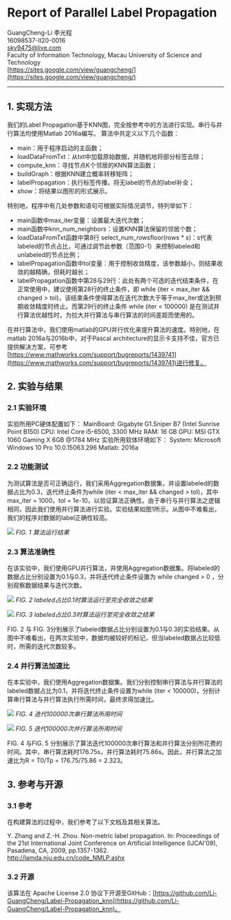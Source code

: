 # Report of Parallel Label Propagation
GuangCheng-Li 李光程</br>16098537-II20-0016 </br>sky9475@live.com</br>Faculty of Information Technology, Macau University of Science and Technology</br>[https://sites.google.com/view/guangcheng/](https://sites.google.com/view/guangcheng/)

---
## 1. 实现方法
我们的Label Propagation基于KNN图，完全按参考中的方法进行实现。串行与并行算法均使用Matlab 2016a编写。
算法中共定义以下几个函数：
- main：用于程序启动的主函数；
- loadDataFromTxt：从txt中加载原始数据，并随机地将部分标签去除；
- compute_knn：寻找节点K个邻居的KNN算法函数；
- buildGraph：根据KNN建立概率转移矩阵；
- labelPropagation：执行标签传播，将无label的节点的label补全；
- show：将结果以图形的形式展示。

特别地，程序中有几处参数和语句可根据实际情况调节，特列举如下：
- main函数中max_iter变量：设置最大迭代次数；
- main函数中knn_num_neighbors：设置KNN算法保留的邻居个数；
- loadDataFromTxt函数中第8行 select_num_rowsfloor(rows * s)：s代表labeled的节点占比，可通过调节此参数（范围0-1）来控制labeled和unlabeled的节点比例；
- labelPropagation函数中tol变量：用于控制收敛精度，该参数越小，则结果收敛的越精确，但耗时越长；
- labelPropagation函数中第28与29行：此处有两个可选的迭代结束条件，在正常使用中，建议使用第28行的终止条件，即 while (iter < max_iter && changed > tol)，该结束条件使得算法在迭代次数大于等于max_iter或达到预期收敛精度时终止。而第29行的终止条件 while (iter < 100000) 是在测试并行算法优越性时，为拉大并行算法与串行算法的时间差距而使用的。

在并行算法中，我们使用matlab的GPU并行优化来提升算法的速度。特别地，在matlab 2016a与2016b中，对于Pascal architecture的显示卡支持不佳，官方已提供解决方案，可参考[https://www.mathworks.com/support/bugreports/1439741](https://www.mathworks.com/support/bugreports/1439741)进行修复。

## 2. 实验与结果
### 2.1 实验环境
实验所用PC硬体配置如下：
MainBoard: Gigabyte G1.Sniper B7 (Intel Sunrise Point B150)
CPU: Intel Core i5-6500, 3300 MHz
RAM: 16 GB
GPU: MSI GTX 1060 Gaming X 6GB @1784 MHz
实验所用软体环境如下：
System: Microsoft Windows 10 Pro 10.0.15063.296
Matlab: 2016a
### 2.2 功能测试
为测试算法是否可正确运行，我们采用Aggregation数据集，并设置labeled的数据占比为0.3，迭代终止条件为while (iter < max_iter && changed > tol)，其中max_iter = 1000，tol = 1e-10，以验证算法正确性。由于串行与并行算法之逻辑相同，因此我们使用并行算法进行实验。实验结果如图1所示。从图中不难看出，我们的程序对数据的label正确性较高。

![](https://github.com/Li-GuangCheng/Label-Propagation_knn/raw/master/sim/LP_result.png)
*FIG. 1 算法运行结果*
### 2.3 算法准确性
在该实验中，我们使用GPU并行算法，并使用Aggregation数据集。将labeled的数据占比分别设置为0.1与0.3，并将迭代终止条件设置为 while changed > 0 ，分别观察数据结果与迭代次数。

![](https://github.com/Li-GuangCheng/Label-Propagation_knn/raw/master/sim/dot1_full_result.png)
*FIG. 2 labeled占比0.1时算法运行至完全收敛之结果*

![](https://github.com/Li-GuangCheng/Label-Propagation_knn/raw/master/sim/dot3_full_result.png)
*FIG. 3 labeled占比0.3时算法运行至完全收敛之结果*

FIG. 2 与 FIG. 3分别展示了labeled数据占比分别设置为0.1与0.3的实验结果。从图中不难看出，在两次实验中，数据均被较好的标记，但当labeled数据占比较低时，所需的迭代次数较多。

### 2.4 并行算法加速比
在本实验中，我们使用Aggregation数据集。我们分别控制串行算法与并行算法的labeled数据占比为0.1，并将迭代终止条件设置为while (iter < 100000)，分别计算串行算法与并行算法执行所需时间，最终求得加速比。

![](https://github.com/Li-GuangCheng/Label-Propagation_knn/raw/master/sim/cpu_100000times.png)
*FIG. 4 迭代100000次串行算法所用时间*

![](https://github.com/Li-GuangCheng/Label-Propagation_knn/raw/master/sim/gpu_100000times.png)
*FIG. 5 迭代100000次并行算法所用时间*

FIG. 4 与FIG. 5 分别展示了算法迭代100000次串行算法和并行算法分别所花费的时间。其中，串行算法耗时176.75s，并行算法耗时75.86s。因此，并行算法之加速比为R = T0/Tp = 176.75/75.86 = 2.323。
## 3. 参考与开源
### 3.1 参考
在构建算法的过程中，我们参考了以下文档及其相关算法。

Y. Zhang and Z.-H. Zhou. Non-metric label propagation. In: Proceedings of the 21st International Joint Conference on Artificial Intelligence (IJCAI'09), Pasadena, CA, 2009, pp.1357-1362.
http://lamda.nju.edu.cn/code_NMLP.ashx
### 3.2 开源
该算法在 Apache License 2.0 协议下开源至GitHub：[https://github.com/Li-GuangCheng/Label-Propagation_knn](https://github.com/Li-GuangCheng/Label-Propagation_knn)。